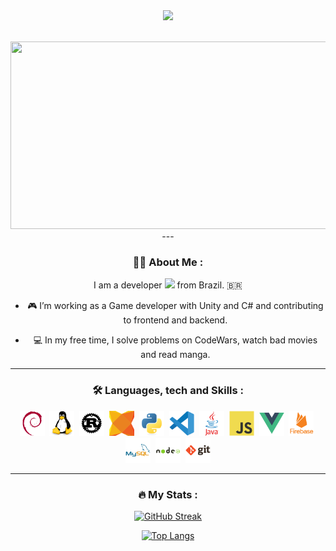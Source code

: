 <div id="header"align="center">
  <img src="https://media.giphy.com/media/5Lmn42BCOy99RaGRP7/giphy.gif" width="100" />
</div>
<div id="badges" align="center">
  <!--<img src="https://img.shields.io/badge/LinkedIn-blue?style=for-the-badge&logo=linkedin&logoColor=white" alt="LinkedIn Badge"/>-->
  <a href="" target="_blank">
    <!--<img src="https://img.shields.io/badge/YouTube-red?style=for-the-badge&logo=youtube&logoColor=white" alt="Youtube Badge"/>-->
  </a>
  <a href="https://twitter.com/NekoNoRemilia">
   <!-- <img src="https://img.shields.io/badge/Twitter-blue?style=for-the-badge&logo=twitter&logoColor=white" alt="Twitter Badge"/> -->
  </a>
  <p dir="auto" align="center">
  
</div>
<div id="view-count techstack" align="center">
  <img src="https://komarev.com/ghpvc/?username=NekoNoRemilia&style=flat-square&color=blueviolet" alt=""/>
  <div >
    
  </div>
<div>
  <img src="https://media.giphy.com/media/137EaR4vAOCn1S/giphy.gif" width="600" height="300" />
</div>
---

### :woman_technologist: About Me :
  
I am a developer <img src="https://media.giphy.com/media/WUlplcMpOCEmTGBtBW/giphy.gif" width="30"> from Brazil. 🇧🇷

- :video_game: I’m working as a Game developer with Unity and C#  and contributing to frontend and backend.

- :computer: In my free time, I solve problems on CodeWars, watch bad movies and read manga.
  
---

### :hammer_and_wrench: Languages, tech and Skills :
<div>
  <img src="https://raw.githubusercontent.com/devicons/devicon/1119b9f84c0290e0f0b38982099a2bd027a48bf1/icons/debian/debian-original.svg" title="Debian" alt="Debian OS" width="40" height="40" />&nbsp;
  <img src="https://raw.githubusercontent.com/devicons/devicon/1119b9f84c0290e0f0b38982099a2bd027a48bf1/icons/linux/linux-original.svg" title="Linux" alt="Linux OS" width="40" height="40" />&nbsp;
  <!--<img src="https://raw.githubusercontent.com/devicons/devicon/1119b9f84c0290e0f0b38982099a2bd027a48bf1/icons/unity/unity-original.svg" title="Unity3D" alt="Unity3D Engine" width="40" height="40" />&nbsp;-->
  <img src="https://raw.githubusercontent.com/devicons/devicon/1119b9f84c0290e0f0b38982099a2bd027a48bf1/icons/rust/rust-plain.svg" title="Rust" alt="Rust programming language" width="40" height="40" />&nbsp;
  <img src="https://raw.githubusercontent.com/devicons/devicon/1119b9f84c0290e0f0b38982099a2bd027a48bf1/icons/haxe/haxe-original.svg" title="Haxe" alt="Haxe" width="40" height="40" />&nbsp;
  <img src="https://raw.githubusercontent.com/devicons/devicon/1119b9f84c0290e0f0b38982099a2bd027a48bf1/icons/python/python-original.svg" title="Python3" alt="Python" width="40" height="40" />&nbsp;
  <img src="https://raw.githubusercontent.com/devicons/devicon/1119b9f84c0290e0f0b38982099a2bd027a48bf1/icons/vscode/vscode-original.svg" title="Visual Studio Code" alt="Visual Studio Code" width="40" height="40" />&nbsp;
  <img src="https://github.com/devicons/devicon/blob/master/icons/java/java-original-wordmark.svg" title="Java" alt="Java" width="40" height="40"/>&nbsp;
  <img src="https://github.com/devicons/devicon/blob/master/icons/javascript/javascript-original.svg" title="JavaScript" alt="JavaScript" width="40" height="40"/>&nbsp;
  <img src="https://raw.githubusercontent.com/devicons/devicon/1119b9f84c0290e0f0b38982099a2bd027a48bf1/icons/vuejs/vuejs-original.svg" title="VueJS" alt="VueJS" width="40" height="40" />&nbsp;
  <img src="https://github.com/devicons/devicon/blob/master/icons/firebase/firebase-plain-wordmark.svg" title="Firebase" alt="Firebase" width="40" height="40"/>&nbsp;
  <img src="https://github.com/devicons/devicon/blob/master/icons/mysql/mysql-original-wordmark.svg" title="MySQL"  alt="MySQL" width="40" height="40"/>&nbsp;
  <img src="https://github.com/devicons/devicon/blob/master/icons/nodejs/nodejs-original-wordmark.svg" title="NodeJS" alt="NodeJS" width="40" height="40"/>&nbsp;
  <img src="https://github.com/devicons/devicon/blob/master/icons/git/git-original-wordmark.svg" title="Git" **alt="Git" width="40" height="40"/>
</div>

---
### :fire: My Stats :
[![GitHub Streak](http://github-readme-streak-stats.herokuapp.com?user=NekoNoRemilia&theme=synthwave&hide_border=true)](https://git.io/streak-stats)

[![Top Langs](https://github-readme-stats.vercel.app/api/top-langs/?username=NekoNoRemilia)](https://github.com/NekoNoRemilia/github-readme-stats)
<!-- - :mailbox:How to reach me: [![Linkedin Badge](https://img.shields.io/badge/-kakbar-blue?style=flat&logo=Linkedin&logoColor=white)](your-linkedin-url)
-->
<!---
NekoNoRemilia/NekoNoRemilia is a ✨ special ✨ repository because its `README.md` (this file) appears on your GitHub profile.
You can click the Preview link to take a look at your changes.
--->

